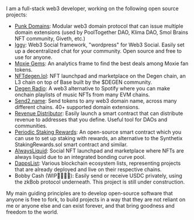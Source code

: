 I am a full-stack web3 developer, working on the following open source projects:

- [Punk Domains](https://punk.domains/): Modular web3 domain protocol that can issue multiple domain extensions (used by PoolTogether DAO, Klima DAO, Smol Brains NFT community, Giveth, etc.)
- [Iggy](https://iggy.social/): Web3 Social framework, "wordpress" for Web3 Social. Easily set up a decentralized chat for your community. Open source and free to use for anyone.
- [Moxie Gems](https://frames.moxiegems.com): An analytics frame to find the best deals among Moxie fan tokens.
- [NFTdegen.lol](https://nftdegen.lol): NFT launchpad and marketplace on the Degen chain, an L3 chain on top of Base built by the $DEGEN community.
- [Degen Radio](https://degenradio.lol): A web3 alternative to Spotify where you can make onchain playlists of music NFTs from many EVM chains.
- [Send2.name](https://send2.name/): Send tokens to any web3 domain name, across many different chains. 40+ supported domain extensions.
- [Revenue Distributor](https://distributor.iggy.social/): Easily launch a smart contract that can distribute revenue to addresses that you define. Useful tool for DAOs and communities.
- [Periodic Staking Rewards](https://github.com/tempe-techie/periodic-staking-rewards): An open-source smart contract which you can use to set up staking with rewards, an alternative to the Synthetix StakingRewards.sol smart contract and similar.
- [AlwaysLiquid](https://alwaysliquid.com/): Social NFT launchpad and marketplace where NFTs are always liquid due to an integrated bonding curve pool.
- [DappsList](https://dappslist.net/): Various blockchain ecosystem lists, representing projects that are already deployed and live on their respective chains.
- Bobby Cash (WIP👷🏻‍♂️🚧): Easily send or receive USDC privately, using the zkBob protocol underneath. This project is still under construction.

My main guiding principles are to develop open-source software that anyone is free to fork, to build projects in a way that they are not reliant on me or anyone else and can exist forever, and that bring goodness and freedom to the world.
